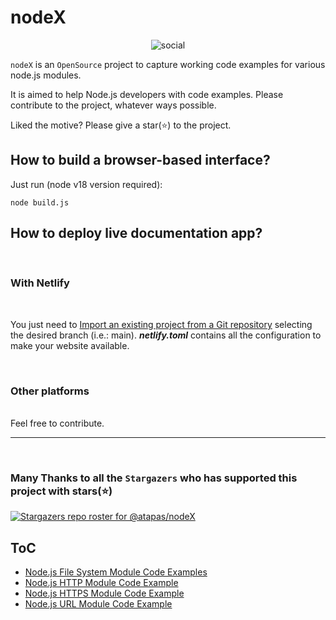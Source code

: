 # nodeX

<p align="center">
  <img src="./assets/GitHub-Social.png" alt="social" />
</p>

`nodeX` is an `OpenSource` project to capture working code examples for various node.js modules.

It is aimed to help Node.js developers with code examples. Please contribute to the project, whatever ways possible.

Liked the motive? Please give a star(⭐) to the project.

## How to build a browser-based interface?

Just run (node v18 version required):

```node build.js```

## How to deploy live documentation app?

<br>

### With Netlify
<br>

You just need to [Import an existing project from a Git repository](https://docs.netlify.com/welcome/add-new-site/) selecting the desired branch (i.e.: main). ***netlify.toml*** contains all the configuration to make your website available.

<br>

### Other platforms
<br>
Feel free to contribute.

<br>
<hr>
<br>




### Many Thanks to all the `Stargazers` who has supported this project with stars(⭐)

[![Stargazers repo roster for @atapas/nodeX](https://reporoster.com/stars/atapas/nodeX)](https://github.com/atapas/nodeX/stargazers)

## ToC

- [Node.js File System Module Code Examples](./fs-module)
- [Node.js HTTP Module Code Example](./http-module)
- [Node.js HTTPS Module Code Example](./https-module)
- [Node.js URL Module Code Example](./url-module)
